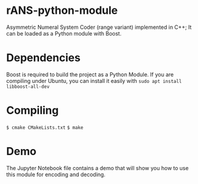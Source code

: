 # rANS-python-module
Asymmetric Numeral System Coder (range variant) implemented in C++; 
It can be loaded as a Python module with Boost.

# Dependencies

Boost is required to build the project as a Python Module. 
If you are compiling under Ubuntu, you can install it easily with
`sudo apt install libboost-all-dev`

# Compiling
`$ cmake CMakeLists.txt`
`$ make`

# Demo

The Jupyter Notebook file contains a demo that will show you how to use this module for encoding and decoding.
